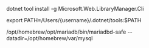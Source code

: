 dotnet tool install -g Microsoft.Web.LibraryManager.Cli

export PATH=/Users/{username}/.dotnet/tools:$PATH

/opt/homebrew/opt/mariadb/bin/mariadbd-safe --datadir\=/opt/homebrew/var/mysql
